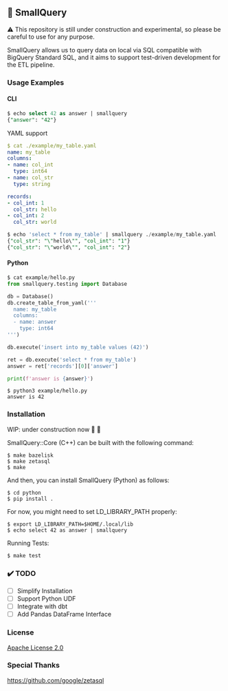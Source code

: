 ## :rocket: SmallQuery

:warning: This repository is still under construction and experimental, so please be careful to use for any purpose.

SmallQuery allows us to query data on local via SQL compatible with BigQuery Standard SQL, and it aims to support test-driven development for the ETL pipeline.

### Usage Examples

#### CLI

```sql
$ echo select 42 as answer | smallquery
{"answer": "42"}
```

YAML support

```yaml
$ cat ./example/my_table.yaml
name: my_table
columns:
- name: col_int
  type: int64
- name: col_str
  type: string

records:
- col_int: 1
  col_str: hello
- col_int: 2
  col_str: world
```

```sql
$ echo 'select * from my_table' | smallquery ./example/my_table.yaml
{"col_str": "\"hello\"", "col_int": "1"}
{"col_str": "\"world\"", "col_int": "2"}
```

#### Python

```py
$ cat example/hello.py
from smallquery.testing import Database

db = Database()
db.create_table_from_yaml('''
  name: my_table
  columns:
  - name: answer
    type: int64
''')

db.execute('insert into my_table values (42)')

ret = db.execute('select * from my_table')
answer = ret['records'][0]['answer']

print(f'answer is {answer}')
```

```
$ python3 example/hello.py
answer is 42
```


### Installation

WIP: under construction now :runner: :runner:

SmallQuery::Core (C++) can be built with the following command:

```
$ make bazelisk
$ make zetasql
$ make
```

And then, you can install SmallQuery (Python) as follows:

```
$ cd python
$ pip install .
```

For now, you might need to set LD_LIBRARY_PATH properly:

```
$ export LD_LIBRARY_PATH=$HOME/.local/lib
$ echo select 42 as answer | smallquery
```

Running Tests:

```
$ make test
```


### :heavy_check_mark: TODO

- [ ] Simplify Installation
- [ ] Support Python UDF
- [ ] Integrate with dbt
- [ ] Add Pandas DataFrame Interface

### License

[Apache License 2.0](LICENSE)


### Special Thanks

https://github.com/google/zetasql